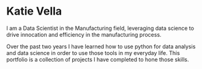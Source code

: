 # Katie Vella

I am a Data Scientist in the Manufacturing field, leveraging data science to drive innocation and efficiency in the manufacturing process. 

Over the past two years I have learned how to use python for data analysis and data science in order to use those tools in my everyday life. This portfolio is a collection of projects I have completed to hone those skills. 
